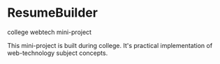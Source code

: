 # ResumeBuilder
college webtech mini-project

This mini-project is built during college.
It's practical implementation of web-technology subject concepts.

